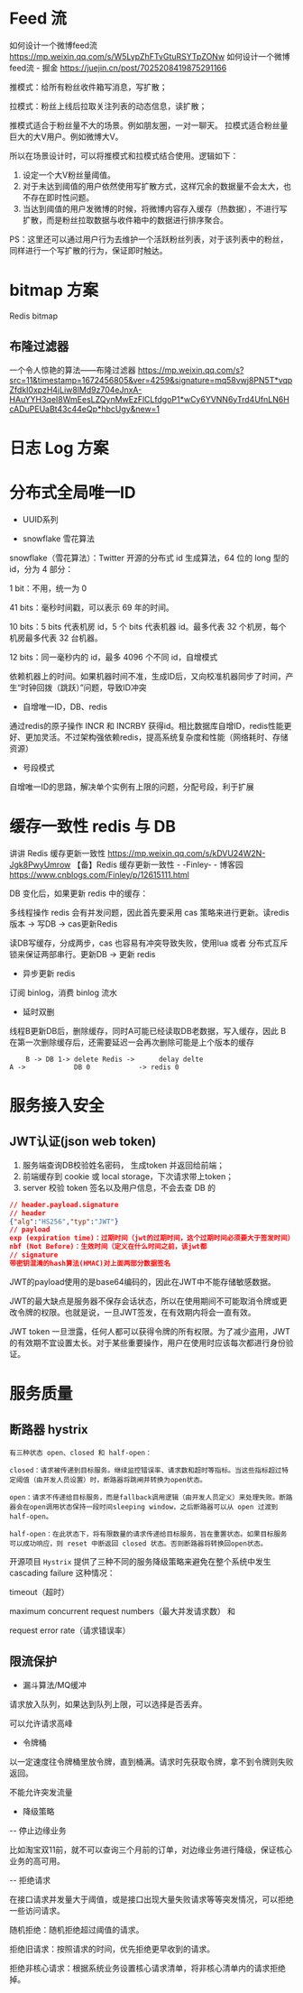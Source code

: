 # Feed 流

如何设计一个微博feed流
https://mp.weixin.qq.com/s/W5LypZhFTvGtuRSYTpZONw
如何设计一个微博feed流 - 掘金
https://juejin.cn/post/7025208419875291166

推模式：给所有粉丝收件箱写消息，写扩散；

拉模式：粉丝上线后拉取关注列表的动态信息，读扩散；

推模式适合于粉丝量不大的场景。例如朋友圈，一对一聊天。
拉模式适合粉丝量巨大的大V用户。例如微博大V。

所以在场景设计时，可以将推模式和拉模式结合使用。逻辑如下：

1. 设定一个大V粉丝量阈值。
2. 对于未达到阈值的用户依然使用写扩散方式，这样冗余的数据量不会太大，也不存在即时性问题。
3. 当达到阈值的用户发微博的时候，将微博内容存入缓存（热数据），不进行写扩散，而是粉丝拉取数据与收件箱中的数据进行排序聚合。

PS：这里还可以通过用户行为去维护一个活跃粉丝列表，对于该列表中的粉丝，同样进行一个写扩散的行为，保证即时触达。

# bitmap 方案

Redis bitmap

## 布隆过滤器
一个令人惊艳的算法——布隆过滤器
https://mp.weixin.qq.com/s?src=11&timestamp=1672456805&ver=4259&signature=mq58vwj8PN5T*vqpZfdkI0xpzH4jLiw8lMd9z704eJnxA-HAuYYH3qeI8WmEesLZQynMwEzFlCLfdgoP1*wCy6YVNN6yTrd4UfnLN6HcADuPEUaBt43c44eQp*hbcUgy&new=1



# 日志 Log 方案

# 分布式全局唯一ID 

- UUID系列

- snowflake 雪花算法

snowflake（雪花算法）：Twitter 开源的分布式 id 生成算法，64 位的 long 型的 id，分为 4 部分：

1 bit：不用，统一为 0

41 bits：毫秒时间戳，可以表示 69 年的时间。

10 bits：5 bits 代表机房 id，5 个 bits 代表机器 id。最多代表 32 个机房，每个机房最多代表 32 台机器。

12 bits：同一毫秒内的 id，最多 4096 个不同 id，自增模式

依赖机器上的时间。如果机器时间不准，生成ID后，又向校准机器同步了时间，产生“时钟回拨（跳跃）”问题，导致ID冲突

- 自增唯一ID，DB、redis

通过redis的原子操作 INCR 和 INCRBY 获得id。相比数据库自增ID，redis性能更好、更加灵活。不过架构强依赖redis，提高系统复杂度和性能（网络耗时、存储资源）

- 号段模式

自增唯一ID的思路，解决单个实例有上限的问题，分配号段，利于扩展

# 缓存一致性 redis 与 DB

讲讲 Redis 缓存更新一致性
https://mp.weixin.qq.com/s/kDVU24W2N-Jgk8PwyUmrow
【备】Redis 缓存更新一致性 - -Finley- - 博客园
https://www.cnblogs.com/Finley/p/12615111.html

DB 变化后，如果更新 redis 中的缓存：

多线程操作 redis 会有并发问题，因此首先要采用 cas 策略来进行更新。读redis版本 -> 写DB -> cas更新Redis

读DB写缓存，分成两步，cas 也容易有冲突导致失败，使用lua 或者 分布式互斥锁来保证两部串行。更新DB -> 更新 redis

- 异步更新 redis

订阅 binlog，消费 binlog 流水

- 延时双删

线程B更新DB后，删除缓存，同时A可能已经读取DB老数据，写入缓存，因此 B 在第一次删除缓存后，还需要延迟一会再次删除可能是上个版本的缓存

```
    B -> DB 1-> delete Redis ->      delay delte
A ->            DB 0            -> redis 0
```

# 服务接入安全

## JWT认证(json web token)

1. 服务端查询DB校验姓名密码， 生成token 并返回给前端；
2. 前端缓存到 cookie 或 local storage，下次请求带上token；
3. server 校验 token 签名以及用户信息，不会去查 DB 的

```json
// header.payload.signature
// header
{"alg":"HS256","typ":"JWT"}
// payload
exp (expiration time)：过期时间（jwt的过期时间，这个过期时间必须要大于签发时间）
nbf (Not Before)：生效时间（定义在什么时间之前，该jwt都
// signature
带密钥混淆的hash算法(HMAC)对上面两部分数据签名
```

JWT的payload使用的是base64编码的，因此在JWT中不能存储敏感数据。

JWT的最大缺点是服务器不保存会话状态，所以在使用期间不可能取消令牌或更改令牌的权限。也就是说，一旦JWT签发，在有效期内将会一直有效。

JWT token 一旦泄露，任何人都可以获得令牌的所有权限。为了减少盗用，JWT的有效期不宜设置太长。对于某些重要操作，用户在使用时应该每次都进行身份验证。

# 服务质量

## 断路器 hystrix

```
有三种状态 open、closed 和 half-open：

closed：请求被传递到目标服务。继续监控错误率、请求数和超时等指标。当这些指标超过特定阈值（由开发人员设置）时，断路器将跳闸并转换为open状态。

open：请求不传递给目标服务，而是fallback调用逻辑（由开发人员定义）来处理失败。断路器会在open调用状态保持一段时间sleeping window，之后断路器可以从 open 过渡到 half-open。

half-open：在此状态下，将有限数量的请求传递给目标服务，旨在重置状态。如果目标服务可以成功响应，则 reset 中断返回 closed 状态。否则断路器将转换回open状态。
```

开源项目 `Hystrix` 提供了三种不同的服务降级策略来避免在整个系统中发生 cascading failure 这种情况：

timeout（超时）

maximum concurrent request numbers（最大并发请求数） 和 

request error rate（请求错误率）

## 限流保护

- 漏斗算法/MQ缓冲

请求放入队列，如果达到队列上限，可以选择是否丢弃。

可以允许请求高峰

- 令牌桶

以一定速度往令牌桶里放令牌，直到桶满。请求时先获取令牌，拿不到令牌则失败返回。

不能允许突发流量

- 降级策略

-- 停止边缘业务

比如淘宝双11前，就不可以查询三个月前的订单，对边缘业务进行降级，保证核心业务的高可用。

-- 拒绝请求

在接口请求并发量大于阈值，或是接口出现大量失败请求等等突发情况，可以拒绝一些访问请求。

随机拒绝：随机拒绝超过阈值的请求。

拒绝旧请求：按照请求的时间，优先拒绝更早收到的请求。

拒绝非核心请求：根据系统业务设置核心请求清单，将非核心清单内的请求拒绝掉。
